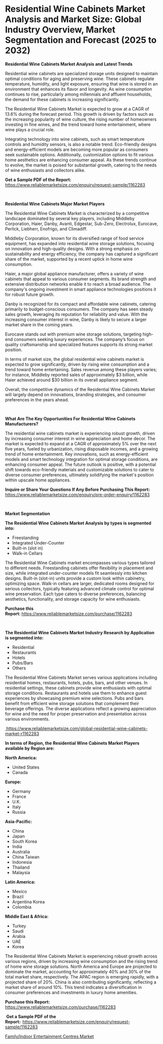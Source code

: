 <p><h1>Residential Wine Cabinets Market Analysis and Market Size: Global Industry Overview, Market Segmentation and Forecast (2025 to 2032)</h1></p><p><strong>Residential Wine Cabinets Market Analysis and Latest Trends</strong></p>
<p><p>Residential wine cabinets are specialized storage units designed to maintain optimal conditions for aging and preserving wine. These cabinets regulate temperature, humidity, and light exposure, ensuring that wine is stored in an environment that enhances its flavor and longevity. As wine consumption continues to rise, particularly among millennials and affluent households, the demand for these cabinets is increasing significantly.</p><p>The Residential Wine Cabinets Market is expected to grow at a CAGR of 13.6% during the forecast period. This growth is driven by factors such as the increasing popularity of wine culture, the rising number of homeowners investing in fine wines, and the trend toward home entertainment, where wine plays a crucial role. </p><p>Integrating technology into wine cabinets, such as smart temperature controls and humidity sensors, is also a notable trend. Eco-friendly designs and energy-efficient models are becoming more popular as consumers seek sustainable options. Additionally, customization options to fit various home aesthetics are enhancing consumer appeal. As these trends continue to evolve, the market is poised for substantial growth, catering to the needs of wine enthusiasts and collectors alike.</p></p>
<p><strong>Get a Sample PDF of the Report:&nbsp;</strong> <a href="https://www.reliablemarketsize.com/enquiry/request-sample/1162283?utm_campaign=2876&utm_medium=2&utm_source=Github&utm_content=ia&utm_term=24032025&utm_id=residential-wine-cabinets">https://www.reliablemarketsize.com/enquiry/request-sample/1162283</a></p>
<p>&nbsp;</p>
<p><strong>Residential Wine Cabinets Major Market Players</strong></p>
<p><p>The Residential Wine Cabinets Market is characterized by a competitive landscape dominated by several key players, including Middleby Corporation, Haier, Danby, Avanti, Edgestar, Sub-Zero, Electrolux, Eurocave, Perlick, Liebherr, Enofrigo, and Climadiff. </p><p>Middleby Corporation, known for its diversified range of food service equipment, has expanded into residential wine storage solutions, focusing on innovation and high-quality designs. With a strong emphasis on sustainability and energy efficiency, the company has captured a significant share of the market, supported by a recent uptick in home wine consumption.</p><p>Haier, a major global appliance manufacturer, offers a variety of wine cabinets that appeal to various consumer segments. Its brand strength and extensive distribution networks enable it to reach a broad audience. The company's ongoing investment in smart appliance technologies positions it for robust future growth.</p><p>Danby is recognized for its compact and affordable wine cabinets, catering primarily to budget-conscious consumers. The company has seen steady sales growth, leveraging its reputation for reliability and value. With the increasing consumer interest in wine, Danby is likely to secure a larger market share in the coming years.</p><p>Eurocave stands out with premium wine storage solutions, targeting high-end consumers seeking luxury experiences. The company’s focus on quality craftsmanship and specialized features supports its strong market position.</p><p>In terms of market size, the global residential wine cabinets market is expected to grow significantly, driven by rising wine consumption and a trend toward home entertaining. Sales revenue among these players varies; for instance, Middleby reported sales of approximately $3 billion, while Haier achieved around $30 billion in its overall appliance segment.</p><p>Overall, the competitive dynamics of the Residential Wine Cabinets Market will largely depend on innovations, branding strategies, and consumer preferences in the years ahead.</p></p>
<p>&nbsp;</p>
<p><strong>What Are The Key Opportunities For Residential Wine Cabinets Manufacturers?</strong></p>
<p><p>The residential wine cabinets market is experiencing robust growth, driven by increasing consumer interest in wine appreciation and home decor. The market is expected to expand at a CAGR of approximately 5% over the next five years, fueled by urbanization, rising disposable incomes, and a growing trend of home entertainment. Key innovations, such as energy-efficient models and smart technology integration for optimal storage conditions, are enhancing consumer appeal. The future outlook is positive, with a potential shift towards eco-friendly materials and customizable solutions to cater to diverse consumer preferences, ultimately solidifying the market's position within upscale home appliances.</p></p>
<p><strong>Inquire or Share Your Questions If Any Before Purchasing This Report:</strong> <a href="https://www.reliablemarketsize.com/enquiry/pre-order-enquiry/1162283?utm_campaign=2876&utm_medium=2&utm_source=Github&utm_content=ia&utm_term=24032025&utm_id=residential-wine-cabinets">https://www.reliablemarketsize.com/enquiry/pre-order-enquiry/1162283</a></p>
<p>&nbsp;</p>
<p><strong>Market Segmentation</strong></p>
<p><strong>The Residential Wine Cabinets Market Analysis by types is segmented into:</strong></p>
<p><ul><li>Freestanding</li><li>Integrated Under-Counter</li><li>Built-in (slot in)</li><li>Walk-in Cellars</li></ul></p>
<p><p>The Residential Wine Cabinets market encompasses various types tailored to different needs. Freestanding cabinets offer flexibility in placement and size, while integrated under-counter models fit seamlessly into kitchen designs. Built-in (slot-in) units provide a custom look within cabinetry, optimizing space. Walk-in cellars are larger, dedicated rooms designed for serious collectors, typically featuring advanced climate control for optimal wine preservation. Each type caters to diverse preferences, balancing aesthetics, functionality, and storage capacity for wine enthusiasts.</p></p>
<p><strong>Purchase this Report:&nbsp;</strong><a href="https://www.reliablemarketsize.com/purchase/1162283?utm_campaign=2876&utm_medium=2&utm_source=Github&utm_content=ia&utm_term=24032025&utm_id=residential-wine-cabinets">https://www.reliablemarketsize.com/purchase/1162283</a></p>
<p>&nbsp;</p>
<p><strong>The Residential Wine Cabinets Market Industry Research by Application is segmented into:</strong></p>
<p><ul><li>Residential</li><li>Restaurants</li><li>Hotels</li><li>Pubs/Bars</li><li>Others</li></ul></p>
<p><p>The Residential Wine Cabinets Market serves various applications including residential homes, restaurants, hotels, pubs, bars, and other venues. In residential settings, these cabinets provide wine enthusiasts with optimal storage conditions. Restaurants and hotels use them to enhance guest experiences by showcasing premium wine selections. Pubs and bars benefit from efficient wine storage solutions that complement their beverage offerings. The diverse applications reflect a growing appreciation for wine and the need for proper preservation and presentation across various environments.</p></p>
<p><a href="https://www.reliablemarketsize.com/global-residential-wine-cabinets-market-r1162283?utm_campaign=2876&utm_medium=2&utm_source=Github&utm_content=ia&utm_term=24032025&utm_id=residential-wine-cabinets">&nbsp;https://www.reliablemarketsize.com/global-residential-wine-cabinets-market-r1162283</a></p>
<p><strong>In terms of Region, the Residential Wine Cabinets Market Players available by Region are:</strong></p>
<p>
    <p> <strong> North America: </strong>
        <ul>
            <li>United States</li>
            <li>Canada</li>
        </ul>
        </p> 
    <p> <strong> Europe: </strong>
        <ul>
            <li>Germany</li>
            <li>France</li>
            <li>U.K.</li>
            <li>Italy</li>
            <li>Russia</li>
        </ul>
        </p> 
    <p> <strong> Asia-Pacific: </strong>
        <ul>
            <li>China</li>
            <li>Japan</li>
            <li>South Korea</li>
            <li>India</li>
            <li>Australia</li>
            <li>China Taiwan</li>
            <li>Indonesia</li>
            <li>Thailand</li>
            <li>Malaysia</li>
        </ul>
        </p> 
    <p> <strong> Latin America: </strong>
        <ul>
            <li>Mexico</li>
            <li>Brazil</li>
            <li>Argentina Korea</li>
            <li>Colombia</li>
        </ul>
        </p> 
    <p> <strong> Middle East & Africa: </strong>
        <ul>
            <li>Turkey</li>
            <li>Saudi</li>
            <li>Arabia</li>
            <li>UAE</li>
            <li>Korea</li>
        </ul>
    </p>
    </p>
<p><p>The Residential Wine Cabinets Market is experiencing robust growth across various regions, driven by increasing wine consumption and the rising trend of home wine storage solutions. North America and Europe are projected to dominate the market, accounting for approximately 40% and 30% of the total market share, respectively. The APAC region is emerging rapidly, with a projected share of 20%. China is also contributing significantly, reflecting a market share of around 10%. This trend indicates a diversification in consumer preferences and investments in luxury home amenities.</p></p>
<p><strong>Purchase this Report: </strong><a href="https://www.reliablemarketsize.com/purchase/1162283?utm_campaign=2876&utm_medium=2&utm_source=Github&utm_content=ia&utm_term=24032025&utm_id=residential-wine-cabinets">https://www.reliablemarketsize.com/purchase/1162283</a></p>
<p>&nbsp;<strong>Get a Sample PDF of the Report:&nbsp;&nbsp;</strong><a href="https://www.reliablemarketsize.com/enquiry/request-sample/1162283?utm_campaign=2876&utm_medium=2&utm_source=Github&utm_content=ia&utm_term=24032025&utm_id=residential-wine-cabinets">https://www.reliablemarketsize.com/enquiry/request-sample/1162283</a></p>
<p><strong></strong></p>
<p><p><a href="https://github.com/saaindosya/Market-Research-Report-List-1/blob/main/familyindoor-entertainment-centres-market.md?utm_campaign=2876&utm_medium=2&utm_source=Github&utm_content=ia&utm_term=24032025&utm_id=residential-wine-cabinets">Family/Indoor Entertainment Centres Market</a></p></p>